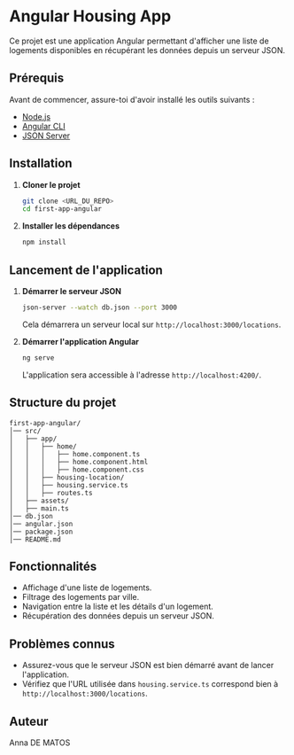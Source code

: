 # Angular Housing App

Ce projet est une application Angular permettant d'afficher une liste de logements disponibles en récupérant les données depuis un serveur JSON.

## Prérequis

Avant de commencer, assure-toi d'avoir installé les outils suivants :
- [Node.js](https://nodejs.org/)
- [Angular CLI](https://angular.io/cli)
- [JSON Server](https://github.com/typicode/json-server)

## Installation

1. **Cloner le projet**
   ```sh
   git clone <URL_DU_REPO>
   cd first-app-angular
   ```

2. **Installer les dépendances**
   ```sh
   npm install
   ```

## Lancement de l'application

1. **Démarrer le serveur JSON**
   ```sh
   json-server --watch db.json --port 3000
   ```
   Cela démarrera un serveur local sur `http://localhost:3000/locations`.

2. **Démarrer l'application Angular**
   ```sh
   ng serve
   ```
   L'application sera accessible à l'adresse `http://localhost:4200/`.

## Structure du projet

```
first-app-angular/
│── src/
│   ├── app/
│   │   ├── home/
│   │   │   ├── home.component.ts
│   │   │   ├── home.component.html
│   │   │   ├── home.component.css
│   │   ├── housing-location/
│   │   ├── housing.service.ts
│   │   ├── routes.ts
│   ├── assets/
│   ├── main.ts
│── db.json
│── angular.json
│── package.json
│── README.md
```

## Fonctionnalités
- Affichage d'une liste de logements.
- Filtrage des logements par ville.
- Navigation entre la liste et les détails d'un logement.
- Récupération des données depuis un serveur JSON.

## Problèmes connus
- Assurez-vous que le serveur JSON est bien démarré avant de lancer l'application.
- Vérifiez que l'URL utilisée dans `housing.service.ts` correspond bien à `http://localhost:3000/locations`.

## Auteur
Anna DE MATOS